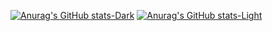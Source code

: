 [![Anurag's GitHub stats-Dark](https://github-readme-stats.vercel.app/api?username=sherafatpour&show_icons=true&theme=dark#gh-dark-mode-only)](https://github.com/anuraghazra/github-readme-stats#gh-dark-mode-only)
[![Anurag's GitHub stats-Light](https://github-readme-stats.vercel.app/api?username=sherafatpour&show_icons=true&theme=default#gh-light-mode-only)](https://github.com/anuraghazra/github-readme-stats#gh-light-mode-only)



